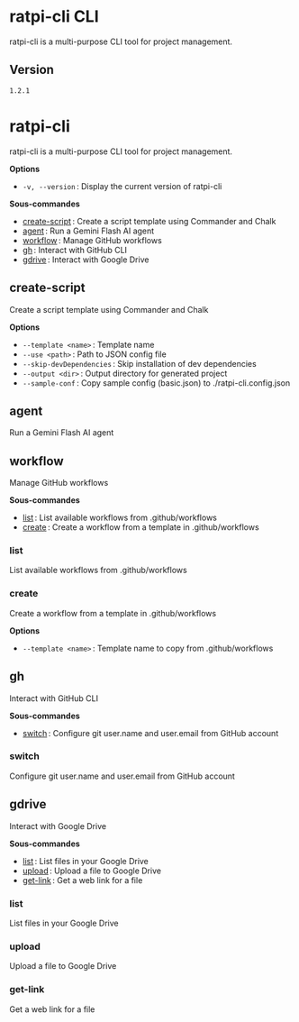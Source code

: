 # ratpi-cli CLI

ratpi-cli is a multi-purpose CLI tool for project management.

## Version

`1.2.1`

# ratpi-cli

ratpi-cli is a multi-purpose CLI tool for project management.

**Options**

- `-v, --version` : Display the current version of ratpi-cli

**Sous-commandes**

- [create-script](#create-script) : Create a script template using Commander and Chalk
- [agent](#agent) : Run a Gemini Flash AI agent
- [workflow](#workflow) : Manage GitHub workflows
- [gh](#gh) : Interact with GitHub CLI
- [gdrive](#gdrive) : Interact with Google Drive


## create-script

Create a script template using Commander and Chalk

**Options**

- `--template <name>` : Template name
- `--use <path>` : Path to JSON config file
- `--skip-devDependencies` : Skip installation of dev dependencies
- `--output <dir>` : Output directory for generated project
- `--sample-conf` : Copy sample config (basic.json) to ./ratpi-cli.config.json


## agent

Run a Gemini Flash AI agent


## workflow

Manage GitHub workflows

**Sous-commandes**

- [list](#list) : List available workflows from .github/workflows
- [create](#create) : Create a workflow from a template in .github/workflows


### list

List available workflows from .github/workflows


### create

Create a workflow from a template in .github/workflows

**Options**

- `--template <name>` : Template name to copy from .github/workflows


## gh

Interact with GitHub CLI

**Sous-commandes**

- [switch](#switch) : Configure git user.name and user.email from GitHub account


### switch

Configure git user.name and user.email from GitHub account


## gdrive

Interact with Google Drive

**Sous-commandes**

- [list](#list) : List files in your Google Drive
- [upload](#upload) : Upload a file to Google Drive
- [get-link](#get-link) : Get a web link for a file


### list

List files in your Google Drive


### upload

Upload a file to Google Drive


### get-link

Get a web link for a file

